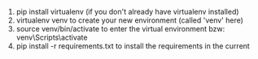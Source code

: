 1. pip install virtualenv (if you don't already have virtualenv installed)
2. virtualenv venv to create your new environment (called 'venv' here)
3. source venv/bin/activate to enter the virtual environment
    bzw: venv\Scripts\activate
4. pip install -r requirements.txt to install the requirements in the current